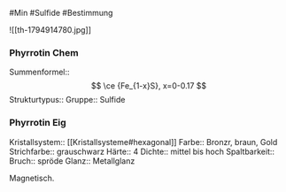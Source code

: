 #Min #Sulfide #Bestimmung 

![[th-1794914780.jpg]]

### Phyrrotin Chem

Summenformel:: $$ \ce {Fe_{1-x}S}, x=0-0.17 $$
Strukturtypus::
Gruppe:: Sulfide
<!--ID: 1705934303454-->


### Phyrrotin Eig

Kristallsystem:: [[Kristallsysteme#hexagonal]]
Farbe:: Bronzr, braun, Gold
Strichfarbe:: grauschwarz
Härte:: 4
Dichte:: mittel bis hoch
Spaltbarkeit:: 
Bruch:: spröde
Glanz:: Metallglanz
<!--ID: 1705934303459-->


Magnetisch.


